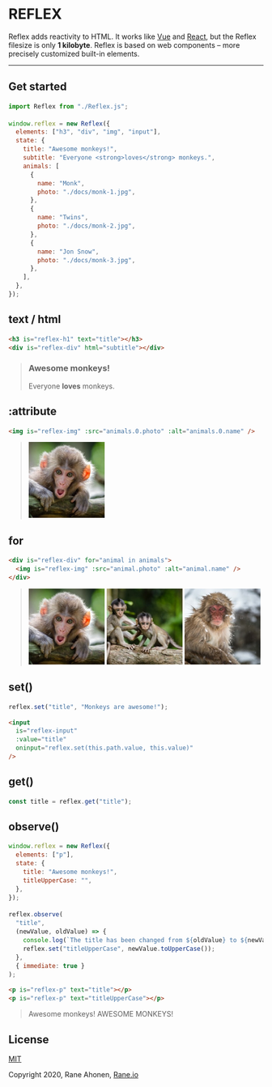 # REFLEX

Reflex adds reactivity to HTML. It works like [Vue](https://vuejs.org) and [React](https://reactjs.org/), but the Reflex filesize is only **1 kilobyte**. Reflex is based on web components – more precisely customized built-in elements.

---

## Get started

```javascript
import Reflex from "./Reflex.js";

window.reflex = new Reflex({
  elements: ["h3", "div", "img", "input"],
  state: {
    title: "Awesome monkeys!",
    subtitle: "Everyone <strong>loves</strong> monkeys.",
    animals: [
      {
        name: "Monk",
        photo: "./docs/monk-1.jpg",
      },
      {
        name: "Twins",
        photo: "./docs/monk-2.jpg",
      },
      {
        name: "Jon Snow",
        photo: "./docs/monk-3.jpg",
      },
    ],
  },
});
```

## text / html

```html
<h3 is="reflex-h1" text="title"></h3>
<div is="reflex-div" html="subtitle"></div>
```

> ### Awesome monkeys!
>
> Everyone **loves** monkeys.

## :attribute

```html
<img is="reflex-img" :src="animals.0.photo" :alt="animals.0.name" />
```

> ![Monk](./docs/monk-1.jpg)

## for

```html
<div is="reflex-div" for="animal in animals">
  <img is="reflex-img" :src="animal.photo" :alt="animal.name" />
</div>
```

> ![Monk](./docs/monk-1.jpg) ![Twins](./docs/monk-2.jpg) ![Jon Snow](./docs/monk-3.jpg)

## set()

```javascript
reflex.set("title", "Monkeys are awesome!");
```

```html
<input
  is="reflex-input"
  :value="title"
  oninput="reflex.set(this.path.value, this.value)"
/>
```

## get()

```javascript
const title = reflex.get("title");
```

## observe()

```javascript
window.reflex = new Reflex({
  elements: ["p"],
  state: {
    title: "Awesome monkeys!",
    titleUpperCase: "",
  },
});

reflex.observe(
  "title",
  (newValue, oldValue) => {
    console.log(`The title has been changed from ${oldValue} to ${newValue}.`);
    reflex.set("titleUpperCase", newValue.toUpperCase());
  },
  { immediate: true }
);
```

```html
<p is="reflex-p" text="title"></p>
<p is="reflex-p" text="titleUpperCase"></p>
```

> Awesome monkeys!
> AWESOME MONKEYS!

## License

[MIT](http://opensource.org/licenses/MIT)

Copyright 2020, Rane Ahonen, [Rane.io](https://rane.io)
